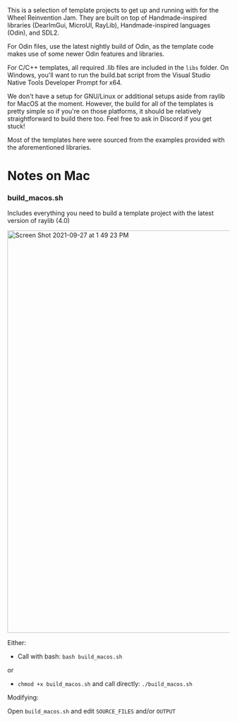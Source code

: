 This is a selection of template projects to get up and running with for the Wheel Reinvention Jam. They are built on top of Handmade-inspired libraries (DearImGui, MicroUI, RayLib), Handmade-inspired languages (Odin), and SDL2.

For Odin files, use the latest nightly build of Odin, as the template code makes use of some newer Odin features and libraries.

For C/C++ templates, all required .lib files are included in the `libs` folder. On Windows, you'll want to run the build.bat script from the Visual Studio Native Tools Developer Prompt for x64.

We don't have a setup for GNU/Linux or additional setups aside from raylib for MacOS at the moment. However, the build for all of the templates is pretty simple so if you're on those platforms, it should be relatively straightforward to build there too. Feel free to ask in Discord if you get stuck!

Most of the templates here were sourced from the examples provided with the aforementioned libraries.

# Notes on Mac
### build_macos.sh

Includes everything you need to build a template project with the latest version of raylib (4.0)

<img width="912" alt="Screen Shot 2021-09-27 at 1 49 23 PM" src="https://user-images.githubusercontent.com/13829168/134970200-7c1e6f34-30d5-4502-87c3-753be65bbbe2.png">

Either:

- Call with bash: `bash build_macos.sh`

or

- `chmod +x build_macos.sh` and call directly: `./build_macos.sh`

Modifying:

Open `build_macos.sh` and edit `SOURCE_FILES` and/or `OUTPUT`
